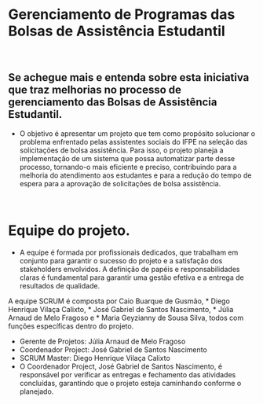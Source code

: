 # Gerenciamento de Programas das Bolsas de Assistência Estudantil

<br>

## Se achegue mais e entenda sobre esta iniciativa que traz melhorias no processo de gerenciamento das Bolsas de Assistência Estudantil.
* O objetivo é apresentar um projeto que tem como propósito solucionar o problema enfrentado pelas assistentes sociais do IFPE 
na seleção das solicitações de bolsa assistência. Para isso, o projeto planeja a implementação de um sistema que possa automatizar parte desse
processo, tornando-o mais eficiente e preciso, contribuindo para a melhoria do atendimento aos estudantes e para a redução do tempo de 
espera para a aprovação de solicitações de bolsa assistência.

<br>

# Equipe do projeto.
* A equipe é formada por profissionais dedicados, que trabalham em conjunto para garantir o sucesso do projeto e a satisfação 
dos stakeholders envolvidos. A definição de papéis e responsabilidades claras é fundamental para garantir uma gestão efetiva e a 
entrega de resultados de qualidade.

A equipe SCRUM é composta por Caio Buarque de Gusmão, 
    * Diego Henrique Vilaça Calixto, 
    * José Gabriel de Santos Nascimento, 
    * Júlia Arnaud de Melo Fragoso e 
    * Maria Geyzianny de Sousa Silva, 
    todos com funções específicas dentro do projeto.

* Gerente de Projetos: Júlia Arnaud de Melo Fragoso
* Coordenador Project: José Gabriel de Santos Nascimento
* SCRUM Master: Diego Henrique Vilaça Calixto
* O Coordenador Project, José Gabriel de Santos Nascimento, é responsável por verificar as entregas e 
fechamento das atividades concluídas, garantindo que o projeto esteja caminhando conforme o planejado.


